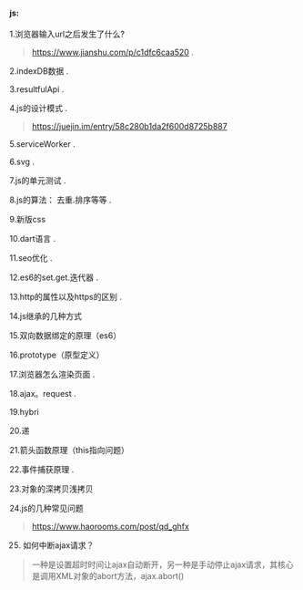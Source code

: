 #### js:
1.浏览器输入url之后发生了什么?  

> https://www.jianshu.com/p/c1dfc6caa520 . 

2.indexDB数据 . 

3.resultfulApi . 

4.js的设计模式 . 

> https://juejin.im/entry/58c280b1da2f600d8725b887

5.serviceWorker . 

6.svg . 

7.js的单元测试 . 

8.js的算法： 去重.排序等等 . 

9.新版css  

10.dart语言 . 

11.seo优化 . 

12.es6的set.get.迭代器 . 

13.http的属性以及https的区别 . 

14.js继承的几种方式

15.双向数据绑定的原理（es6）

16.prototype（原型定义）

17.浏览器怎么渲染页面 . 

18.ajax。request .

19.hybri

20.递

21.箭头函数原理（this指向问题） 

22.事件捕获原理 .

23.对象的深拷贝浅拷贝  

24.js的几种常见问题  

> https://www.haorooms.com/post/qd_ghfx  

25. 如何中断ajax请求？

> 一种是设置超时时间让ajax自动断开，另一种是手动停止ajax请求，其核心是调用XML对象的abort方法，ajax.abort()

